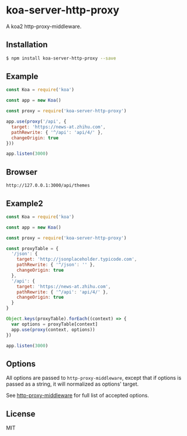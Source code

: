 
# koa-server-http-proxy

A koa2 http-proxy-middleware.

## Installation

```bash
$ npm install koa-server-http-proxy --save
```

## Example

```js
const Koa = require('koa')

const app = new Koa()

const proxy = require('koa-server-http-proxy')

app.use(proxy('/api', {
  target: 'https://news-at.zhihu.com',
  pathRewrite: { '^/api': 'api/4/' },
  changeOrigin: true
}))

app.listen(3000)


```


## Browser

```
http://127.0.0.1:3000/api/themes
```


## Example2

```js
const Koa = require('koa')

const app = new Koa()

const proxy = require('koa-server-http-proxy')

const proxyTable = {
  '/json': {
    target: 'http://jsonplaceholder.typicode.com',
    pathRewrite: { '^/json': '' },
    changeOrigin: true
  },
  '/api': {
    target: 'https://news-at.zhihu.com',
    pathRewrite: { '^/api': 'api/4/' },
    changeOrigin: true
  }
}

Object.keys(proxyTable).forEach((context) => {
  var options = proxyTable[context]
  app.use(proxy(context, options))
})

app.listen(3000)


```


## Options

All options are passed to `http-proxy-middleware`, except that if options is passed
as a string, it will normalized as options' target.

See [http-proxy-middleware](https://github.com/chimurai/http-proxy-middleware#options) for full list of
accepted options.

## License

MIT
